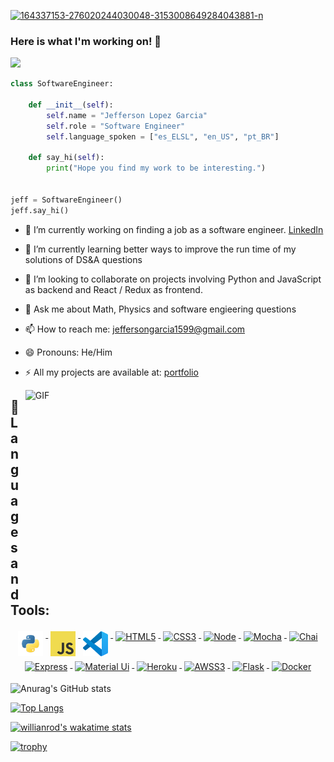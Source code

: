 <a href="https://ibb.co/tp7z5rr"><img src="https://i.ibb.co/4R62xrr/164337153-276020244030048-3153008649284043881-n.png" alt="164337153-276020244030048-3153008649284043881-n" border="0"></a> 

### Here is what I'm working on! 👋
![](https://visitor-badge.glitch.me/badge?page_id=JeffersonGarcia15.JeffersonGarcia15)

```py
class SoftwareEngineer:

    def __init__(self):
        self.name = "Jefferson Lopez Garcia"
        self.role = "Software Engineer"
        self.language_spoken = ["es_ELSL", "en_US", "pt_BR"]

    def say_hi(self):
        print("Hope you find my work to be interesting.")


jeff = SoftwareEngineer()
jeff.say_hi()
```

- 🔭 I’m currently working on finding a job as a software engineer. [LinkedIn](https://www.linkedin.com/in/jefferson-lopez-garcia/)
- 🌱 I’m currently learning better ways to improve the run time of my solutions of DS&A questions
- 👯 I’m looking to collaborate on projects involving Python and JavaScript as backend and React / Redux as frontend.
- 💬 Ask me about Math, Physics and software engieering questions
- 📫 How to reach me: [jeffersongarcia1599@gmail.com](jeffersongarcia1599@gmail.com)
- 😄 Pronouns: He/Him
- ⚡ All my projects are available at: [portfolio](https://jefferson-portfolio.herokuapp.com)

  <img align="right" alt="GIF" src="https://github.com/abhisheknaiidu/abhisheknaiidu/blob/master/code.gif?raw=true" width="500" height="320" />
  
## 🧰 Languages and Tools:
<p align="center">
  <a href='https://docs.python.org/3/'>
  <img src="https://raw.githubusercontent.com/github/explore/80688e429a7d4ef2fca1e82350fe8e3517d3494d/topics/python/python.png" alt="Python" height="40" style="vertical-align:top; margin:4px">
  </a>
    <a href='https://developer.mozilla.org/en-US/docs/Web/JavaScript'>
  <img src="https://raw.githubusercontent.com/github/explore/80688e429a7d4ef2fca1e82350fe8e3517d3494d/topics/javascript/javascript.png" alt="Javascript" height="40" style="vertical-align:top; margin:4px">
  </a>
  <a href='https://www.docker.com'>
  <img src="https://raw.githubusercontent.com/github/explore/80688e429a7d4ef2fca1e82350fe8e3517d3494d/topics/visual-studio-code/visual-studio-code.png" alt="VS Code" height="40" style="vertical-align:top; margin:4px">
  </a>
    <a href='https://developer.mozilla.org/en-US/docs/Glossary/HTML5'>
  <img src="https://mylovetable.s3.us-east-2.amazonaws.com/html5.png" alt="HTML5" height="40" style="vertical-align:top; margin:4px">
  </a>
      <a href='https://developer.mozilla.org/en-US/docs/Web/CSS'>
  <img src="https://mylovetable.s3.us-east-2.amazonaws.com/css.png" alt="CSS3" height="40" style="vertical-align:top; margin:4px">
  </a>
        <a href='https://nodejs.org/en/'>
  <img src="https://mylovetable.s3.us-east-2.amazonaws.com/node.png" alt="Node" height="40" style="vertical-align:top; margin:4px">
  </a>
          <a href='https://mochajs.org/api/'>
  <img src="https://mylovetable.s3.us-east-2.amazonaws.com/mocha.svg" alt="Mocha" height="40" style="vertical-align:top; margin:4px">
  </a>
  <a href='https://www.chaijs.com'>
  <img src="https://mylovetable.s3.us-east-2.amazonaws.com/chai.png" alt="Chai" height="40" style="vertical-align:top; margin:4px">
  </a>
    <a href='https://expressjs.com'>
  <img src="https://mylovetable.s3.us-east-2.amazonaws.com/express.png" alt="Express" height="40" style="vertical-align:top; margin:4px">
  </a>
      <a href='https://material-ui.com'>
  <img src="https://mylovetable.s3.us-east-2.amazonaws.com/material.png" alt="Material Ui" height="40" style="vertical-align:top; margin:4px">
  </a>
  <a href='https://id.heroku.com/login'>
  <img src="https://mylovetable.s3.us-east-2.amazonaws.com/heroku.png" alt="Heroku" height="40" style="vertical-align:top; margin:4px">
  </a>
  <a href='https://aws.amazon.com/account/sign-up'>
  <img src="https://mylovetable.s3.us-east-2.amazonaws.com/aws.png" alt="AWSS3" height="40" style="vertical-align:top; margin:4px">
  </a>
  <a href='https://flask.palletsprojects.com/en/2.0.x/'>
  <img src="https://mylovetable.s3.us-east-2.amazonaws.com/flask.png" alt="Flask" height="40" style="vertical-align:top; margin:4px">
  </a>
  <a href='https://www.docker.com'>
  <img src="https://astrogram.s3.us-east-2.amazonaws.com/Docker.png" alt="Docker" height="40" style="vertical-align:top; margin:4px">
  </a>

</p>

![Anurag's GitHub stats](https://github-readme-stats.vercel.app/api?username=JeffersonGarcia15&count_private=true&show_icons=true&theme=radical)<br>

[![Top Langs](https://github-readme-stats.vercel.app/api/top-langs/?username=JeffersonGarcia15&layout=compact&langs_count=8)](https://github.com/JeffersonGarcia15/github-readme-stats)

[![willianrod's wakatime stats](https://github-readme-stats.vercel.app/api/wakatime?username=JeffersonGarcia&v=2)](https://github.com/anuraghazra/github-readme-stats)

[![trophy](https://github-profile-trophy.vercel.app/?username=JeffersonGarcia15-na&theme=nord&column=7)](https://github.com/JeffersonGarcia15/github-profile-trophy)
